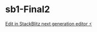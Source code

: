 # sb1-Final2

[Edit in StackBlitz next generation editor ⚡️](https://stackblitz.com/~/github.com/drmas001/sb1-Final2)